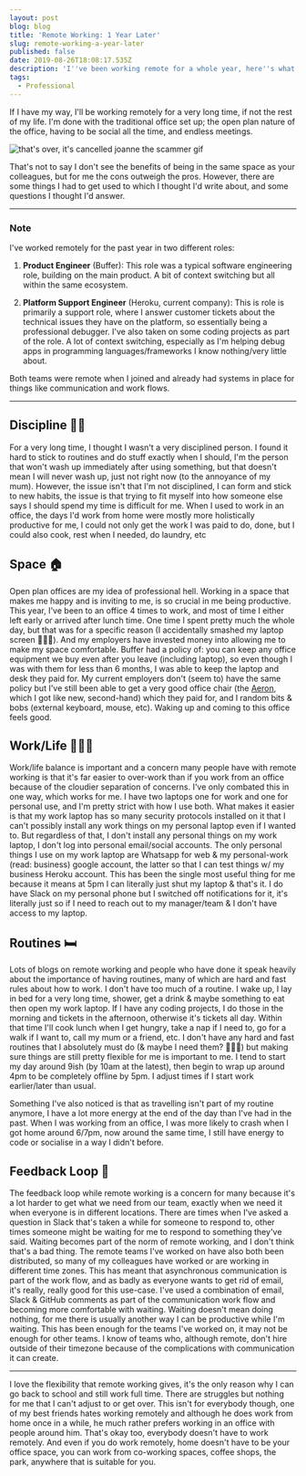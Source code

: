 ```yaml
---
layout: post
blog: blog
title: 'Remote Working: 1 Year Later'
slug: remote-working-a-year-later
published: false
date: 2019-08-26T18:08:17.535Z
description: 'I''ve been working remote for a whole year, here''s what I''ve learnt.'
tags: 
  - Professional
---
```

If I have my way, I'll be working remotely for a very long time, if not the rest of my life. I'm done with the traditional office set up; the open plan nature of the office, having to be social all the time, and endless meetings.

![that's over, it's cancelled joanne the scammer gif](https://media.giphy.com/media/lAb6xs6tLoZ44/giphy.gif)

That's not to say I don't see the benefits of being in the same space as your colleagues, but for me the cons outweigh the pros. However, there are some things I had to get used to which I thought I'd write about, and some questions I thought I'd answer.

---

### Note

I've worked remotely for the past year in two different roles:

1. **Product Engineer** (Buffer): This role was a typical software engineering role, building on the main product. A bit of context switching but all within the same ecosystem.

2. **Platform Support Engineer** (Heroku, current company): This is role is primarily a support role, where I answer customer tickets about the technical issues they have on the platform, so essentially being a professional debugger. I've also taken on some coding projects as part of the role. A lot of context switching, especially as I'm helping debug apps in programming languages/frameworks I know nothing/very little about.

Both teams were remote when I joined and already had systems in place for things like communication and work flows.

---

Discipline 💪🏾
-
For a very long time, I thought I wasn't a very disciplined person. I found it hard to stick to routines and do stuff exactly when I should, I'm the person that won't wash up immediately after using something, but that doesn't mean I will never wash up, just not right now (to the annoyance of my mum). However, the issue isn't that I'm not disciplined, I can form and stick to new habits, the issue is that trying to fit myself into how someone else says I should spend my time is difficult for me. When I used to work in an office, the days I'd work from home were mostly more holistically productive for me, I could not only get the work I was paid to do, done, but I could also cook, rest when I needed, do laundry, etc

Space 🏠
-
Open plan offices are my idea of professional hell. Working in a space that makes me happy and is inviting to me, is so crucial in me being productive. This year, I've been to an office 4 times to work, and most of time I either left early or arrived after lunch time. One time I spent pretty much the whole day, but that was for a specific reason (I accidentally smashed my laptop screen 🤦🏾‍♀️). And my employers have invested money into allowing me to make my space comfortable. Buffer had a policy of: you can keep any office equipment we buy even after you leave (including laptop), so even though I was with them for less than 6 months, I was able to keep the laptop and desk they paid for. My current employers don't (seem to) have the same policy but I've still been able to get a very good office chair (the [Aeron](https://store.hermanmiller.com/office/office-chairs/aeron-chair/2195348.html?lang=en_US&), which I got like new, second-hand) which they paid for, and I random bits & bobs (external keyboard, mouse, etc). Waking up and coming to this office feels good.

Work/Life 🧘🏾‍♀️
-
Work/life balance is important and a concern many people have with remote working is that it's far easier to over-work than if you work from an office because of the cloudier separation of concerns. I've only combated this in one way, which works for me. I have two laptops one for work and one for personal use, and I'm pretty strict with how I use both. What makes it easier is that my work laptop has so many security protocols installed on it that I can't possibly install any work things on my personal laptop even if I wanted to. But regardless of that, I don't install any personal things on my work laptop, I don't log into personal email/social accounts. The only personal things I use on my work laptop are Whatsapp for web & my personal-work (read: business) google account, the latter so that I can test things w/ my business Heroku account. This has been the single most useful thing for me because it means at 5pm I can literally just shut my laptop & that's it. I do have Slack on my personal phone but I switched off notifications for it, it's literally just so if I need to reach out to my manager/team & I don't have access to my laptop.

Routines 🛏
-
Lots of blogs on remote working and people who have done it speak heavily about the importance of having routines, many of which are hard and fast rules about how to work. I don't have too much of a routine. I wake up, I lay in bed for a very long time, shower, get a drink & maybe something to eat then open my work laptop. If I have any coding projects, I do those in the morning and tickets in the afternoon, otherwise it's tickets all day. Within that time I'll cook lunch when I get hungry, take a nap if I need to, go for a walk if I want to, call my mum or a friend, etc. I don't have any hard and fast routines that I absolutely must do (& maybe I need them? 🤷🏽‍♀️) but making sure things are still pretty flexible for me is important to me. I tend to start my day around 9ish (by 10am at the latest), then begin to wrap up around 4pm to be completely offline by 5pm. I adjust times if I start work earlier/later than usual.

Something I've also noticed is that as travelling isn't part of my routine anymore, I have a lot more energy at the end of the day than I've had in the past. When I was working from an office, I was more likely to crash when I got home around 6/7pm, now around the same time, I still have energy to code or socialise in a way I didn't before.

Feedback Loop 🔄
-
The feedback loop while remote working is a concern for many because it's a lot harder to get what we need from our team, exactly when we need it when everyone is in different locations. There are times when I've asked a question in Slack that's taken a while for someone to respond to, other times someone might be waiting for me to respond to something they've said. Waiting becomes part of the norm of remote working, and I don't think that's a bad thing. The remote teams I've worked on have also both been distributed, so many of my colleagues have worked or are working in different time zones. This has meant that asynchronous communication is part of the work flow, and as badly as everyone wants to get rid of email, it's really, really good for this use-case. I've used a combination of email, Slack & GitHub comments as part of the communication work flow and becoming more comfortable with waiting. Waiting doesn't mean doing nothing, for me there is usually another way I can be productive while I'm waiting. This has been enough for the teams I've worked on, it may not be enough for other teams. I know of teams who, although remote, don't hire outside of their timezone because of the complications with communication it can create. 

---

I love the flexibility that remote working gives, it's the only reason why I can go back to school and still work full time. There are struggles but nothing for me that I can't adjust to or get over. This isn't for everybody though, one of my best friends hates working remotely and although he does work from home once in a while, he much rather prefers working in an office with people around him. That's okay too, everybody doesn't have to work remotely. And even if you do work remotely, home doesn't have to be your office space, you can work from co-working spaces, coffee shops, the park, anywhere that is suitable for you.
